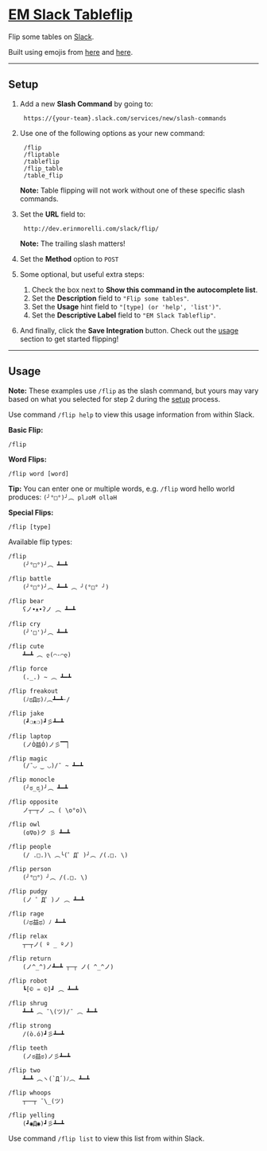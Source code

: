 # [EM Slack Tableflip](http://dev.erinmorelli.com/slack/flip)
Flip some tables on [Slack](https://slack.com).

Built using emojis from [here](http://www.emoticonfun.org/flip/) and [here](http://emojicons.com/table-flipping).

----------
## Setup

1. Add a new **Slash Command** by going to:

        https://{your-team}.slack.com/services/new/slash-commands

2. Use one of the following options as your new command:

        /flip
        /fliptable
        /tableflip
        /flip_table
        /table_flip

    **Note:** Table flipping will not work without one of these specific slash commands.

3. Set the **URL** field to:

        http://dev.erinmorelli.com/slack/flip/

    **Note:** The trailing slash matters!

4. Set the **Method** option to `POST`

5. Some optional, but useful extra steps:
    1. Check the box next to **Show this command in the autocomplete list**.
    2. Set the **Description** field to `"Flip some tables"`.
    3. Set the **Usage** hint field to `"[type] (or 'help', 'list')"`.
    4. Set the **Descriptive Label** field to `"EM Slack Tableflip"`.

6. And finally, click the **Save Integration** button. Check out the [usage](#usage) section to get started flipping!

----------
## Usage

**Note:** These examples use `/flip` as the slash command, but yours may vary based on what you selected for step 2 during the [setup](#setup) process.

Use command `/flip help` to view this usage information from within Slack.

**Basic Flip:**

    /flip

**Word Flips:**

    /flip word [word]

**Tip:** You can enter one or multiple words, e.g. `/flip` word hello world produces: `(╯°□°)╯︵ plɹoM ollǝH`

**Special Flips:**

    /flip [type]

Available flip types:

    /flip
        (╯°□°)╯︵ ┻━┻

    /flip battle
        (╯°□°)╯︵ ┻━┻ ︵ ╯(°□° ╯)

    /flip bear
        ʕノ•ᴥ•ʔノ ︵ ┻━┻

    /flip cry
        (╯'□')╯︵ ┻━┻

    /flip cute
        ┻━┻ ︵ ლ(⌒-⌒ლ)

    /flip force
        (._.) ~ ︵ ┻━┻

    /flip freakout
        (ﾉಥДಥ)ﾉ︵┻━┻･/

    /flip jake
        (┛❍ᴥ❍﻿)┛彡┻━┻

    /flip laptop
        (ノÒ益Ó)ノ彡▔▔▏

    /flip magic
        (/¯◡ ‿ ◡)/¯ ~ ┻━┻

    /flip monocle
        (╯ಠ_ರೃ)╯︵ ┻━┻

    /flip opposite
        ノ┬─┬ノ ︵ ( \o°o)\

    /flip owl
        (ʘ∇ʘ)ク 彡 ┻━┻

    /flip people
        (/ .□.)\ ︵╰(゜Д゜)╯︵ /(.□. \)

    /flip person
        (╯°□°）╯︵ /(.□. \)

    /flip pudgy
        (ノ ゜Д゜)ノ ︵ ┻━┻

    /flip rage
        (ﾉಥ益ಥ）ﾉ﻿ ┻━┻

    /flip relax
        ┬─┬ノ( º _ ºノ)

    /flip return
        (ノ^_^)ノ┻━┻ ┬─┬ ノ( ^_^ノ)

    /flip robot
        ┗[© ♒ ©]┛ ︵ ┻━┻

    /flip shrug
        ┻━┻ ︵﻿ ¯\(ツ)/¯ ︵ ┻━┻

    /flip strong
        /(ò.ó)┛彡┻━┻

    /flip teeth
        (ノಠ益ಠ)ノ彡┻━┻

    /flip two
        ┻━┻ ︵ヽ(`Д´)ﾉ︵﻿ ┻━┻

    /flip whoops
        ┬──┬﻿ ¯\_(ツ)

    /flip yelling
        (┛◉Д◉)┛彡┻━┻

Use command `/flip list` to view this list from within Slack.